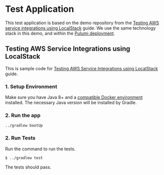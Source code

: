 # Test Application

This test application is based on the demo repository from the
[Testing AWS service integrations using LocalStack](https://testcontainers.com/guides/testing-aws-service-integrations-using-localstack/)
guide.
We use the same technology stack in this demo, and within the
[Pulumi deployment](../3_deployment/).

## Testing AWS Service Integrations using LocalStack

This is sample code for [Testing AWS Service Integrations using LocalStack](https://testcontainers.com/guides/testing-aws-service-integrations-using-localstack) guide.

### 1. Setup Environment

Make sure you have Java 8+ and a [compatible Docker environment](https://www.testcontainers.org/supported_docker_environment/) installed.
The necessary Java version will be installed by Gradle.

### 2. Run the app

```shell
../gradlew bootUp
```

### 2. Run Tests

Run the command to run the tests.

```shell
$ ../gradlew test
```

The tests should pass.

